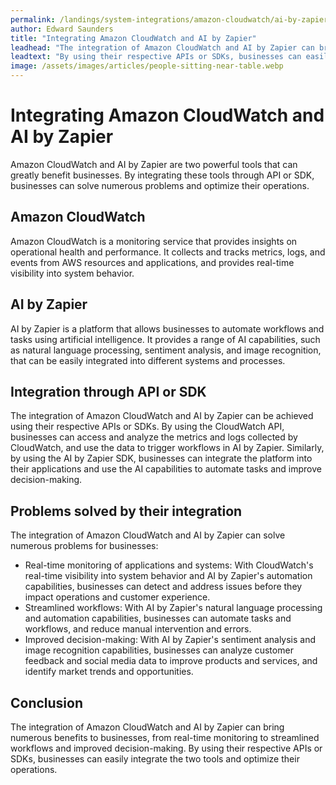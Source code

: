 ```yaml
---
permalink: /landings/system-integrations/amazon-cloudwatch/ai-by-zapier
author: Edward Saunders
title: "Integrating Amazon CloudWatch and AI by Zapier"
leadhead: "The integration of Amazon CloudWatch and AI by Zapier can bring numerous benefits to businesses, from real-time monitoring to streamlined workflows and improved decision-making"
leadtext: "By using their respective APIs or SDKs, businesses can easily integrate the two tools and optimize their operations."
image: /assets/images/articles/people-sitting-near-table.webp
---
```

<div class="arttext">
<h1>Integrating Amazon CloudWatch and AI by Zapier</h1>

<p>Amazon CloudWatch and AI by Zapier are two powerful tools that can greatly benefit businesses. By integrating these tools through API or SDK, businesses can solve numerous problems and optimize their operations.</p>

<h2>Amazon CloudWatch</h2>

<p>Amazon CloudWatch is a monitoring service that provides insights on operational health and performance. It collects and tracks metrics, logs, and events from AWS resources and applications, and provides real-time visibility into system behavior.</p>

<h2>AI by Zapier</h2>

<p>AI by Zapier is a platform that allows businesses to automate workflows and tasks using artificial intelligence. It provides a range of AI capabilities, such as natural language processing, sentiment analysis, and image recognition, that can be easily integrated into different systems and processes.</p>

<h2>Integration through API or SDK</h2>

<p>The integration of Amazon CloudWatch and AI by Zapier can be achieved using their respective APIs or SDKs. By using the CloudWatch API, businesses can access and analyze the metrics and logs collected by CloudWatch, and use the data to trigger workflows in AI by Zapier. Similarly, by using the AI by Zapier SDK, businesses can integrate the platform into their applications and use the AI capabilities to automate tasks and improve decision-making.</p>

<h2>Problems solved by their integration</h2>

<p>The integration of Amazon CloudWatch and AI by Zapier can solve numerous problems for businesses:</p>

<ul>

  <li>Real-time monitoring of applications and systems: With CloudWatch's real-time visibility into system behavior and AI by Zapier's automation capabilities, businesses can detect and address issues before they impact operations and customer experience.</li>

  <li>Streamlined workflows: With AI by Zapier's natural language processing and automation capabilities, businesses can automate tasks and workflows, and reduce manual intervention and errors.</li>

  <li>Improved decision-making: With AI by Zapier's sentiment analysis and image recognition capabilities, businesses can analyze customer feedback and social media data to improve products and services, and identify market trends and opportunities.</li>

</ul>

<h2>Conclusion</h2>

<p>The integration of Amazon CloudWatch and AI by Zapier can bring numerous benefits to businesses, from real-time monitoring to streamlined workflows and improved decision-making. By using their respective APIs or SDKs, businesses can easily integrate the two tools and optimize their operations.</p>

</div>